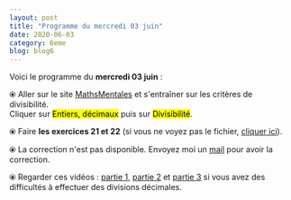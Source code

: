 ```yaml
---
layout: post
title: "Programme du mercredi 03 juin"
date: 2020-06-03
category: 6eme
blog: blog6
---
```


Voici le programme du <b>mercredi 03 juin</b> :

⦿ Aller sur le site <a href="http://mathsmentales.net/">MathsMentales</a> et s'entraîner sur les critères de divisibilité.
<br>
Cliquer sur <mark>Entiers, décimaux</mark> puis sur <mark>Divisibilité</mark>. 

⦿ Faire <strong>les exercices 21 et 22</strong> (si vous ne voyez pas le fichier, <a href="/exercices/6eme/6eme_exercices_mardi_02_juin_2020.pdf">cliquer ici</a>).

<object data="/exercices/6eme/6eme_exercices_mercredi_03_juin_2020.pdf" width="100%" height="500" type='application/pdf'></object>

⦿ La correction n'est pas disponible. Envoyez moi un <a href="mailto:benjamindang2015@gmail.com">mail</a> pour avoir la correction.

⦿ Regarder ces vidéos : <a class="video" href="https://youtu.be/RbkDd_p_EVU">partie 1</a>, <a class="video" href="https://youtu.be/kagPFHfG-ZU">partie 2</a> et <a class="video" href="https://youtu.be/CnuDwxwNl9k">partie 3</a> si vous avez des difficultés à effectuer des divisions décimales.
 
